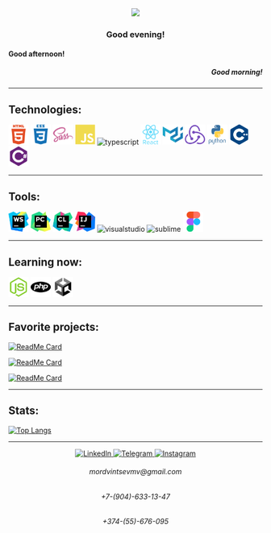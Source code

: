 <div id="header" align="center">
  <img src="https://c.tenor.com/otSNUx7bno0AAAAi/monke-monkeroll.gif" width="100"/>
  <h3>Good evening!</h3>
  <h4 align="left">Good afternoon!</h4>
  <h5 align="right">Good morning!</h5>
</div>

---

<h2>Technologies:</h2>

<div id="technologies">
   <img src="https://github.com/devicons/devicon/blob/master/icons/html5/html5-plain-wordmark.svg" width="40" height="40" alt="html">
   <img src="https://github.com/devicons/devicon/blob/master/icons/css3/css3-plain-wordmark.svg" width="40" height="40" alt="css">
   <img src="https://github.com/devicons/devicon/blob/master/icons/sass/sass-original.svg" width="40" height="40" alt="sass">
   <img src="https://github.com/devicons/devicon/blob/master/icons/javascript/javascript-plain.svg" width="40" height="40" alt="js">
     <img src="https://upload.wikimedia.org/wikipedia/commons/4/4c/Typescript_logo_2020.svg" width="40" height="40" alt="typescript">

   <img src="https://github.com/devicons/devicon/blob/master/icons/react/react-original-wordmark.svg" width="40" height="40" alt="react">
    <img src="https://github.com/devicons/devicon/blob/master/icons/materialui/materialui-original.svg" width="40" alt="mui"/>

   <img src="https://github.com/devicons/devicon/blob/master/icons/redux/redux-original.svg" width="40" height="40" alt="redux">

 <img src="https://github.com/devicons/devicon/blob/master/icons/python/python-original-wordmark.svg" width="40" height="40" alt="python">
 <img src="https://github.com/devicons/devicon/blob/master/icons/cplusplus/cplusplus-plain.svg" width="40" height="40" alt="cpluplus">
 <img src="https://github.com/devicons/devicon/blob/master/icons/csharp/csharp-plain.svg" width="40" height="40" alt="csharp">
</div>


---

<h2>Tools:</h2>

<div id="tools">
 <img src="https://github.com/JetBrains/logos/blob/master/web/webstorm/webstorm.svg" width="40" height="40" alt="webstorm">
 <img src="https://github.com/JetBrains/logos/blob/master/web/pycharm/pycharm.svg" width="40" height="40" alt="pycharm">
 <img src="https://github.com/JetBrains/logos/blob/master/web/clion/clion.svg" width="40" height="40" alt="clion">
 <img src="https://github.com/JetBrains/logos/blob/master/web/intellij-idea/intellij-idea.svg" width="40" height="40" alt="intellij">
 <img src="https://seeklogo.com/images/V/visual-studio-code-logo-449D71944F-seeklogo.com.png" width="40" height="40" alt="visualstudio">
 <img src="https://seeklogo.com/images/S/sublime-text-logo-C2736A0B50-seeklogo.com.png" width="40" height="40" alt="sublime">
 <img src="https://github.com/devicons/devicon/blob/master/icons/figma/figma-original.svg" width="40" height="40" alt="figma">

</div>

---

<h2>Learning now:</h2>

<div id="learning">
 <img src="https://github.com/devicons/devicon/blob/master/icons/nodejs/nodejs-original.svg" width="40" height="40" alt="nodejs">
 <img src="https://github.com/devicons/devicon/blob/master/icons/php/php-plain.svg" width="40" height="40" alt="php">
 <img src="https://github.com/devicons/devicon/blob/master/icons/unity/unity-original.svg" width="40" height="40" alt="unity">
</div>

---

<h2>Favorite projects:</h2>

[![ReadMe Card](https://github-readme-stats.vercel.app/api/pin/?username=mordvintsevmv&repo=marketplace)](https://github.com/mordvintsevmv/marketplace)

[![ReadMe Card](https://github-readme-stats.vercel.app/api/pin/?username=mordvintsevmv&repo=color_table)](https://github.com/mordvintsevmv/color_table)

[![ReadMe Card](https://github-readme-stats.vercel.app/api/pin/?username=mordvintsevmv&repo=trading_bot)](https://github.com/mordvintsevmv/trading_bot)

---

<h2> Stats: </h2>


[![Top Langs](https://github-readme-stats.vercel.app/api/top-langs/?username=mordvintsevmv&theme=github_dark)](https://github.com/anuraghazra/github-readme-stats)

---

<div id="links" align="center">
 
  <a href="https://www.linkedin.com/in/mordvintsevmv/">
   <img src="https://img.shields.io/badge/LinkedIn-blue?style=for-the-badge" alt="LinkedIn"/>
  </a>
 
  <a href="https://t.me/mordvintsevmv">
    <img src="https://img.shields.io/badge/Telegram-9cf?style=for-the-badge" alt="Telegram"/>
  </a>
  
  <a href="https://www.instagram.com/buben.ec/">
   <img src="https://img.shields.io/badge/Instagram-blueviolet?style=for-the-badge" alt="Instagram"/>
  </a>
</div>

<div id="email" align="center">
<h6>mordvintsevmv@gmail.com</h6>
</div>

<div id="phone" align="center">
<h6>+7-(904)-633-13-47</h6>
<h6>+374-(55)-676-095</h6>

</div>
              
